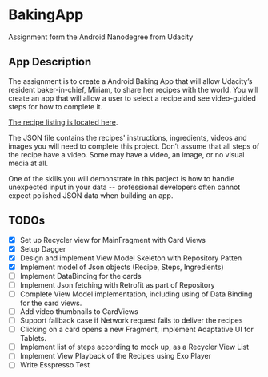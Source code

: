 # BakingApp
Assignment form the Android Nanodegree from Udacity


## App Description
The assignment is to create a Android Baking App that will allow Udacity’s resident baker-in-chief, Miriam, to share her recipes with the world. You will create an app that will allow a user to select a recipe and see video-guided steps for how to complete it.

[The recipe listing is located here][link].

  [link]: http://go.udacity.com/android-baking-app-json


The JSON file contains the recipes' instructions, ingredients, videos and images you will need to complete this project. Don’t assume that all steps of the recipe have a video. Some may have a video, an image, or no visual media at all.

One of the skills you will demonstrate in this project is how to handle unexpected input in your data -- professional developers often cannot expect polished JSON data when building an app.

## TODOs

* [X] Set up Recycler view for MainFragment with Card Views <br>
* [X] Setup Dagger 
* [X] Design and implement View Model Skeleton with Repository Patten
* [X] Implement model of Json objects (Recipe, Steps, Ingredients)
* [ ] Implement DataBinding for the cards
* [ ] Implement Json fetching with Retrofit as part of Repository
* [ ] Complete View Model implementation, including using of Data Binding for the card views.
* [ ] Add video thumbnails to CardViews
* [ ] Support fallback case if Network request fails to deliver the recipes
* [ ] Clicking on a card opens a new Fragment, implement Adaptative UI for Tablets.
* [ ] Implement list of steps according to mock up, as a Recycler View List
* [ ] Implement View Playback of the Recipes using Exo Player
* [ ] Write Esspresso Test
